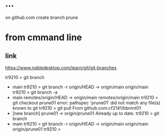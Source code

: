 # ...
on github.com create branch prune

# from cmmand line
## link
https://www.nobledesktop.com/learn/git/git-branches

tr9210 > git branch
* main
tr9210 > git branch -r
  origin/HEAD -> origin/main
  origin/main
tr9210 > git branch -a
* main
  remotes/origin/HEAD -> origin/main
  remotes/origin/main
tr9210 > git checkout prune01
error: pathspec 'prune01' did not match any file(s) known to git
tr9210 > git pull
From github.com:cf2141/bbmnt01
 * [new branch]      prune01    -> origin/prune01
Already up to date.
tr9210 > git branch
* main
tr9210 > git branch -r
  origin/HEAD -> origin/main
  origin/main
  origin/prune01
tr9210 >

